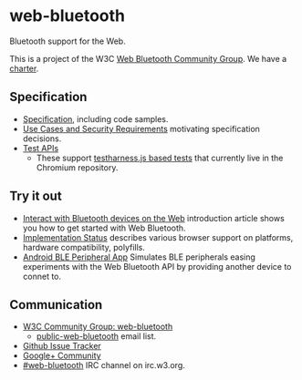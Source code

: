 web-bluetooth
=============

Bluetooth support for the Web.

This is a project of the W3C [Web Bluetooth Community Group](http://www.w3.org/community/web-bluetooth/). We have a [charter](charter.md).

Specification
-------------
* [Specification](https://webbluetoothcg.github.io/web-bluetooth/), including code samples.
* [Use Cases and Security Requirements](https://webbluetoothcg.github.io/web-bluetooth/use-cases.html) motivating specification decisions.
* [Test APIs](https://webbluetoothcg.github.io/web-bluetooth/tests/)
  * These support [testharness.js based tests](https://code.google.com/p/chromium/codesearch/#chromium/src/third_party/WebKit/LayoutTests/bluetooth/) that currently live in the Chromium repository.

Try it out
----------

* [Interact with Bluetooth devices on the Web](https://developers.google.com/web/updates/2015/07/interact-with-ble-devices-on-the-web) introduction article shows you how to get started with Web Bluetooth.
* [Implementation Status](implementation-status.md) describes various browser support on platforms, hardware compatibility, polyfills.
* [Android BLE Peripheral App](https://github.com/WebBluetoothCG/ble-test-peripheral-android) Simulates BLE peripherals easing experiments with the Web Bluetooth API by providing another device to connet to.

Communication
-------------

* [W3C Community Group: web-bluetooth](http://www.w3.org/community/web-bluetooth/)
  * [public-web-bluetooth](http://lists.w3.org/Archives/Public/public-web-bluetooth/) email list.
* [Github Issue Tracker](https://github.com/WebBluetoothCG/web-bluetooth/issues)
* [Google+ Community](https://plus.google.com/communities/108953318610326025178)
* [#web-bluetooth](http://irc.w3.org/?channels=web-bluetooth) IRC channel on irc.w3.org.
